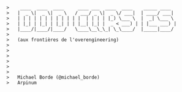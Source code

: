     >    ____  ____  ____     ____ ___  ____  ____    _____ ____
    >   |  _ \|  _ \|  _ \   / ___/ _ \|  _ \/ ___|  | ____/ ___|
    >   | | | | | | | | | | | |  | | | | |_) \___ \  |  _| \___ \
    >   | |_| | |_| | |_| | | |__| |_| |  _ < ___) | | |___ ___) |
    >   |____/|____/|____/   \____\__\_\_| \_\____/  |_____|____/
    >  
    >   (aux frontières de l'overengineering)
    >  
    >  
    >  
    >  
    >  
    >  
    >   Michael Borde (@michael_borde)
    >   Arpinum
